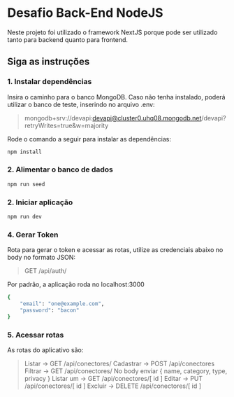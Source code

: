 # Desafio Back-End NodeJS
Neste projeto foi utilizado o framework NextJS porque pode ser utilizado tanto para backend quanto para frontend.


## Siga as instruções

### 1. Instalar dependências
Insira o caminho para o banco MongoDB.
Caso não tenha instalado, poderá utilizar o banco de teste, inserindo no arquivo .env:
> mongodb+srv://devapi:devapi@cluster0.uhq08.mongodb.net/devapi?retryWrites=true&w=majority

Rode o comando a seguir para instalar as dependências:
```bash
npm install

```
### 2. Alimentar o banco de dados
```bash
npm run seed
```
### 2. Iniciar aplicação
```bash
npm run dev
```
### 4. Gerar Token
Rota para gerar o token e acessar as rotas, utilize as credenciais abaixo no body no formato JSON:
> GET /api/auth/

Por padrão, a aplicação roda no localhost:3000
```bash
{
    "email": "one@example.com",
    "password": "bacon"
}
```
### 5. Acessar rotas
As rotas do aplicativo são:

> Listar -> GET /api/conectores/
> Cadastrar -> POST /api/conectores
> Filtrar -> GET /api/conectores/
  No body enviar { name, category, type, privacy  }
> Listar um -> GET /api/conectores/[ id ]
> Editar -> PUT /api/conectores/[ id ]
> Excluir -> DELETE /api/conectores/[ id ]